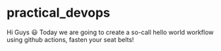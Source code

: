 # practical_devops
Hi Guys :smiley:
 Today we are going to create a so-call hello world workflow using github actions, fasten your seat belts!

